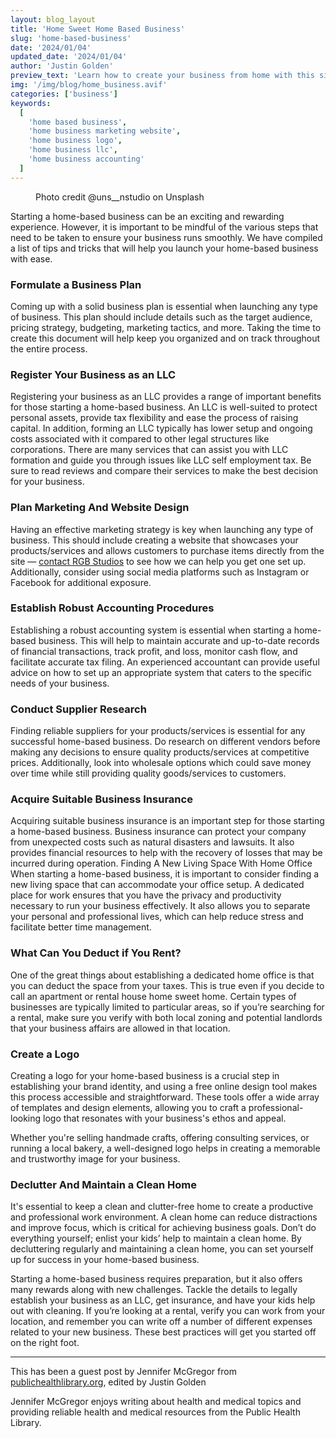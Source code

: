 ```yaml
---
layout: blog_layout
title: 'Home Sweet Home Based Business'
slug: 'home-based-business'
date: '2024/01/04'
updated_date: '2024/01/04'
author: 'Justin Golden'
preview_text: 'Learn how to create your business from home with this simple must read checklist'
img: '/img/blog/home_business.avif'
categories: ['business']
keywords:
  [
    'home based business',
    'home business marketing website',
    'home business logo',
    'home business llc',
    'home business accounting'
  ]
---
```


<figure>
  <picture>
    <source type="image/avif" srcset="/img/blog/home_business.avif" alt="" />
    <img src="/img/blog/home_business.jpg" alt="">
  </picture>
  <figcaption>Photo credit @uns__nstudio on Unsplash</figcaption>
</figure>

Starting a home-based business can be an exciting and rewarding experience. However, it is important to be mindful of the various steps that need to be taken to ensure your business runs smoothly. We have compiled a list of tips and tricks that will help you launch your home-based business with ease.

### Formulate a Business Plan

Coming up with a solid business plan is essential when launching any type of business. This plan should include details such as the target audience, pricing strategy, budgeting, marketing tactics, and more. Taking the time to create this document will help keep you organized and on track throughout the entire process.

### Register Your Business as an LLC

Registering your business as an LLC provides a range of important benefits for those starting a home-based business. An LLC is well-suited to protect personal assets, provide tax flexibility and ease the process of raising capital. In addition, forming an LLC typically has lower setup and ongoing costs associated with it compared to other legal structures like corporations. There are many services that can assist you with LLC formation and guide you through issues like LLC self employment tax. Be sure to read reviews and compare their services to make the best decision for your business.

### Plan Marketing And Website Design

Having an effective marketing strategy is key when launching any type of business. This should include creating a website that showcases your products/services and allows customers to purchase items directly from the site — [contact RGB Studios](/contact) to see how we can help you get one set up. Additionally, consider using social media platforms such as Instagram or Facebook for additional exposure.

### Establish Robust Accounting Procedures

Establishing a robust accounting system is essential when starting a home-based business. This will help to maintain accurate and up-to-date records of financial transactions, track profit, and loss, monitor cash flow, and facilitate accurate tax filing. An experienced accountant can provide useful advice on how to set up an appropriate system that caters to the specific needs of your business.

### Conduct Supplier Research

Finding reliable suppliers for your products/services is essential for any successful home-based business. Do research on different vendors before making any decisions to ensure quality products/services at competitive prices. Additionally, look into wholesale options which could save money over time while still providing quality goods/services to customers.

### Acquire Suitable Business Insurance

Acquiring suitable business insurance is an important step for those starting a home-based business. Business insurance can protect your company from unexpected costs such as natural disasters and lawsuits. It also provides financial resources to help with the recovery of losses that may be incurred during operation.
Finding A New Living Space With Home Office
When starting a home-based business, it is important to consider finding a new living space that can accommodate your office setup. A dedicated place for work ensures that you have the privacy and productivity necessary to run your business effectively. It also allows you to separate your personal and professional lives, which can help reduce stress and facilitate better time management.

### What Can You Deduct if You Rent?

One of the great things about establishing a dedicated home office is that you can deduct the space from your taxes. This is true even if you decide to call an apartment or rental house home sweet home. Certain types of businesses are typically limited to particular areas, so if you’re searching for a rental, make sure you verify with both local zoning and potential landlords that your business affairs are allowed in that location.

### Create a Logo

Creating a logo for your home-based business is a crucial step in establishing your brand identity, and using a free online design tool makes this process accessible and straightforward. These tools offer a wide array of templates and design elements, allowing you to craft a professional-looking logo that resonates with your business's ethos and appeal.

Whether you're selling handmade crafts, offering consulting services, or running a local bakery, a well-designed logo helps in creating a memorable and trustworthy image for your business.

### Declutter And Maintain a Clean Home

It's essential to keep a clean and clutter-free home to create a productive and professional work environment. A clean home can reduce distractions and improve focus, which is critical for achieving business goals. Don’t do everything yourself; enlist your kids’ help to maintain a clean home. By decluttering regularly and maintaining a clean home, you can set yourself up for success in your home-based business.

Starting a home-based business requires preparation, but it also offers many rewards along with new challenges. Tackle the details to legally establish your business as an LLC, get insurance, and have your kids help out with cleaning. If you’re looking at a rental, verify you can work from your location, and remember you can write off a number of different expenses related to your new business. These best practices will get you started off on the right foot.

---

This has been a guest post by Jennifer McGregor from [publichealthlibrary.org](https://publichealthlibrary.org/), edited by Justin Golden

Jennifer McGregor enjoys writing about health and medical topics and providing reliable health and medical resources from the Public Health Library.

